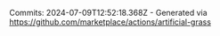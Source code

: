 Commits: 2024-07-09T12:52:18.368Z - Generated via https://github.com/marketplace/actions/artificial-grass
<br>
